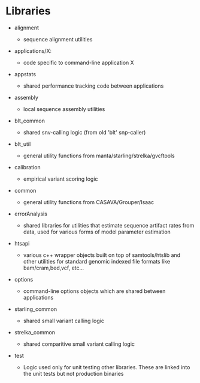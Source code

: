 # Libraries

- alignment
  - sequence alignment utilities

- applications/X:
  - code specific to command-line application X

- appstats
  - shared performance tracking code between applications

- assembly
  - local sequence assembly utilities

- blt\_common
  - shared snv-calling logic (from old 'blt' snp-caller)

- blt\_util
  - general utility functions from manta/starling/strelka/gvcftools

- calibration
  - empirical variant scoring logic

- common
  - general utility functions from CASAVA/Grouper/Isaac

- errorAnalysis
  - shared libraries for utilities that estimate sequence artifact rates from data, used for various forms of model parameter estimation

- htsapi
  - various c++ wrapper objects built on top of samtools/htslib and other utilities for standard genomic indexed file formats like bam/cram,bed,vcf, etc...

- options
  - command-line options objects which are shared between applications

- starling\_common
  - shared small variant calling logic

- strelka\_common
  - shared comparitive small variant calling logic

- test
  - Logic used only for unit testing other libraries. These are linked into the unit tests but not production binaries
